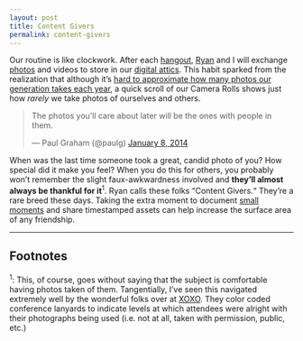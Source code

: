 ```yaml
---
layout: post
title: Content Givers
permalink: content-givers
---
```


Our routine is like clockwork. After each [hangout](https://www.instagram.com/p/BUFscWDApi3/), [Ryan](https://twitter.com/ryandawidjan) and I will exchange [photos](https://twitter.com/jasdev/status/862051865529286656) and videos to store in our [digital attics](/digital-attics). This habit sparked from the realization that although it’s [hard to approximate how many photos our generation takes each year](http://ben-evans.com/benedictevans/2015/8/19/how-many-pictures), a quick scroll of our Camera Rolls shows just how _rarely_ we take photos of ourselves and others.

<blockquote class="twitter-tweet" data-lang="en"><p lang="en" dir="ltr">The photos you’ll care about later will be the ones with people in them.</p>&mdash; Paul Graham (@paulg) <a href="https://twitter.com/paulg/status/421088648310706176">January 8, 2014</a></blockquote> <script async src="//platform.twitter.com/widgets.js" charset="utf-8"></script>

When was the last time someone took a great, candid photo of you? How special did it make you feel? When you do this for others, you probably won’t remember the slight faux-awkwardness involved and __they’ll almost always be thankful for it__<sup>1</sup>. Ryan calls these folks “Content Givers.“ They’re a rare breed these days. Taking the extra moment to document [small moments](/small-moments) and share timestamped assets can help increase the surface area of any friendship.

---

## Footnotes
<sup>1</sup>: This, of course, goes without saying that the subject is comfortable having photos taken of them. Tangentially, I’ve seen this navigated extremely well by the wonderful folks over at [XOXO](http://xoxofest.com). They color coded conference lanyards to indicate levels at which attendees were alright with their photographs being used (i.e. not at all, taken with permission, public, etc.)
